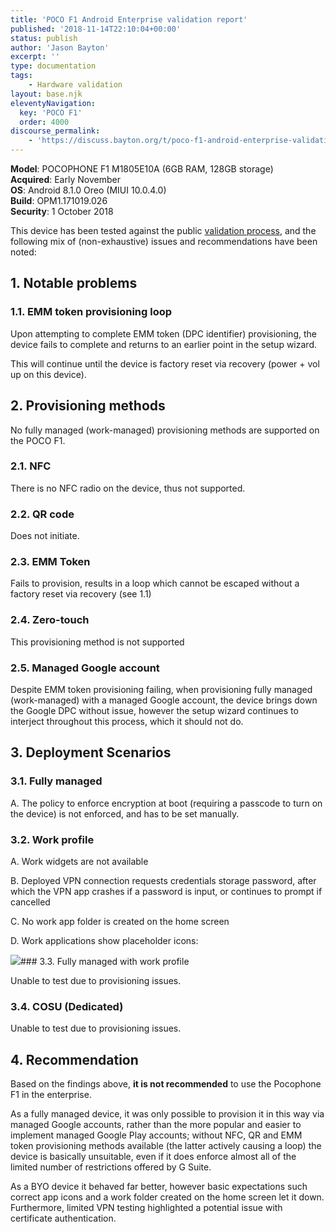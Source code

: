 ```yaml
---
title: 'POCO F1 Android Enterprise validation report'
published: '2018-11-14T22:10:04+00:00'
status: publish
author: 'Jason Bayton'
excerpt: ''
type: documentation
tags: 
    - Hardware validation
layout: base.njk
eleventyNavigation:
  key: 'POCO F1'
  order: 4000
discourse_permalink:
    - 'https://discuss.bayton.org/t/poco-f1-android-enterprise-validation-report/239'
---
```

**Model**: POCOPHONE F1 M1805E10A (6GB RAM, 128GB storage)   
**Acquired**: Early November  
**OS**: Android 8.1.0 Oreo (MIUI 10.0.4.0)  
**Build**: OPM1.171019.026  
**Security**: 1 October 2018

This device has been tested against the public [validation process](/android/android-enterprise-device-support/validation-process-and-information/), and the following mix of (non-exhaustive) issues and recommendations have been noted:

## 1. Notable problems

### 1.1. EMM token provisioning loop

Upon attempting to complete EMM token (DPC identifier) provisioning, the device fails to complete and returns to an earlier point in the setup wizard.

This will continue until the device is factory reset via recovery (power + vol up on this device).

## 2. Provisioning methods

No fully managed (work-managed) provisioning methods are supported on the POCO F1.

### 2.1. NFC

There is no NFC radio on the device, thus not supported.

### 2.2. QR code

Does not initiate.

### 2.3. EMM Token

Fails to provision, results in a loop which cannot be escaped without a factory reset via recovery (see 1.1)

### 2.4. Zero-touch

This provisioning method is not supported

### 2.5. Managed Google account

Despite EMM token provisioning failing, when provisioning fully managed (work-managed) with a managed Google account, the device brings down the Google DPC without issue, however the setup wizard continues to interject throughout this process, which it should not do.

## 3. Deployment Scenarios

### 3.1. Fully managed

A. The policy to enforce encryption at boot (requiring a passcode to turn on the device) is not enforced, and has to be set manually.

### 3.2. Work profile

A. Work widgets are not available

B. Deployed VPN connection requests credentials storage password, after which the VPN app crashes if a password is input, or continues to prompt if cancelled

C. No work app folder is created on the home screen

D. Work applications show placeholder icons:

![](https://r2_worker.bayton.workers.dev/uploads/2018/11/Screenshot_2018-11-14-12-12-26-433_com.mi_.android.globallauncher-e1542232766860.png)### 3.3. Fully managed with work profile

Unable to test due to provisioning issues.

### 3.4. COSU (Dedicated)  


Unable to test due to provisioning issues.

## 4. Recommendation


Based on the findings above, **it is not recommended** to use the Pocophone F1 in the enterprise.

As a fully managed device, it was only possible to provision it in this way via managed Google accounts, rather than the more popular and easier to implement managed Google Play accounts; without NFC, QR and EMM token provisioning methods available (the latter actively causing a loop) the device is basically unsuitable, even if it does enforce almost all of the limited number of restrictions offered by G Suite.

As a BYO device it behaved far better, however basic expectations such correct app icons and a work folder created on the home screen let it down. Furthermore, limited VPN testing highlighted a potential issue with certificate authentication.